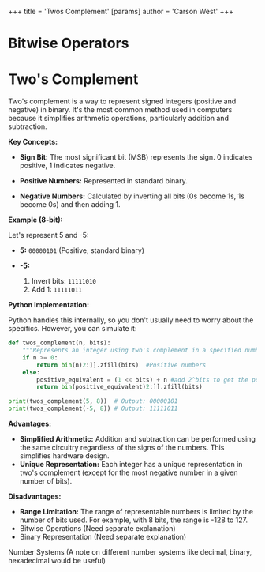 +++
 title = 'Twos Complement'
[params]
	author = 'Carson West'
+++
# Bitwise Operators
# Two's Complement

Two's complement is a way to represent signed integers (positive and negative) in binary.  It's the most common method used in computers because it simplifies arithmetic operations, particularly addition and subtraction.

**Key Concepts:**

* **Sign Bit:** The most significant bit (MSB) represents the sign. 0 indicates positive, 1 indicates negative.

* **Positive Numbers:**  Represented in standard binary.

* **Negative Numbers:** Calculated by inverting all bits (0s become 1s, 1s become 0s) and then adding 1.

**Example (8-bit):**

Let's represent 5 and -5:

* **5:** `00000101` (Positive, standard binary)

* **-5:**
    1. Invert bits: `11111010`
    2. Add 1: `11111011`

**Python Implementation:**

Python handles this internally, so you don't usually need to worry about the specifics.  However, you can simulate it:

```python
def twos_complement(n, bits):
    """Represents an integer using two's complement in a specified number of bits."""
    if n >= 0:
        return bin(n)2:]].zfill(bits)  #Positive numbers
    else:
        positive_equivalent = (1 << bits) + n #add 2^bits to get the positive equivalent
        return bin(positive_equivalent)2:]].zfill(bits)

print(twos_complement(5, 8))  # Output: 00000101
print(twos_complement(-5, 8)) # Output: 11111011

```

**Advantages:**

* **Simplified Arithmetic:** Addition and subtraction can be performed using the same circuitry regardless of the signs of the numbers.  This simplifies hardware design.
* **Unique Representation:**  Each integer has a unique representation in two's complement (except for the most negative number in a given number of bits).


**Disadvantages:**

* **Range Limitation:** The range of representable numbers is limited by the number of bits used.  For example, with 8 bits, the range is -128 to 127.
* Bitwise Operations  (Need separate explanation)
* Binary Representation (Need separate explanation)


Number Systems (A note on different number systems like decimal, binary, hexadecimal would be useful)

